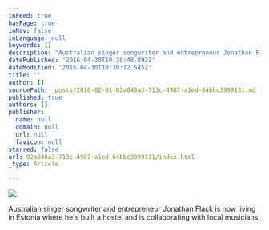 ```yaml
---
inFeed: true
hasPage: true
inNav: false
inLanguage: null
keywords: []
description: "Australian singer songwriter and entrepreneur Jonathan Flack is now living in Estonia where he's built a hostel and is collaborating with local musicians."
datePublished: '2016-04-30T10:30:48.892Z'
dateModified: '2016-04-30T10:30:12.545Z'
title: ''
author: []
sourcePath: _posts/2016-02-01-02a040a3-713c-4987-a1ed-64bbc3999131.md
published: true
authors: []
publisher:
  name: null
  domain: null
  url: null
  favicon: null
starred: false
url: 02a040a3-713c-4987-a1ed-64bbc3999131/index.html
_type: Article

---
```

![](https://the-grid-user-content.s3-us-west-2.amazonaws.com/921e5439-e916-4a3b-b61a-90a8c18d277d.jpg)

Australian singer songwriter and entrepreneur Jonathan Flack is now living in Estonia where he's built a hostel and is collaborating with local musicians.